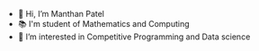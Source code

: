 - 👋 Hi, I’m Manthan Patel
- 📚 I'm student of Mathematics and Computing
- 🧀 I’m interested in Competitive Programming and Data science 

<!---
Manthannium/Manthannium is a ✨ special ✨ repository because its `README.md` (this file) appears on your GitHub profile.
You can click the Preview link to take a look at your changes.
--->
